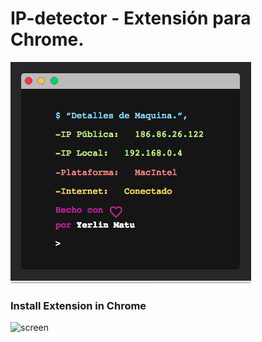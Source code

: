# IP-detector - Extensión para Chrome.
![screen](brand/screenshot.png)
### Install Extension in Chrome 
![screen](brand/mosaico_pequeño_440x280.jpg)
